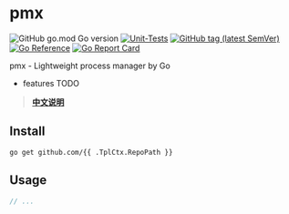 # pmx

![GitHub go.mod Go version](https://img.shields.io/github/go-mod/go-version/gookit/goutil?style=flat-square)
[![Unit-Tests](https://github.com/gookit/goutil/actions/workflows/go.yml/badge.svg)](https://github.com/gookit/goutil/actions/workflows/go.yml)
[![GitHub tag (latest SemVer)](https://img.shields.io/github/tag/gookit/goutil)](https://github.com/gookit/goutil)
[![Go Reference](https://pkg.go.dev/badge/github.com/gookit/goutil.svg)](https://pkg.go.dev/github.com/gookit/goutil)
[![Go Report Card](https://goreportcard.com/badge/github.com/gookit/goutil)](https://goreportcard.com/report/github.com/gookit/goutil)

pmx - Lightweight process manager by Go

- features TODO

> **[中文说明](README.zh-CN.md)**

## Install

```shell
go get github.com/{{ .TplCtx.RepoPath }}
```

## Usage

```go
// ...
```

